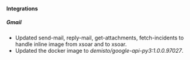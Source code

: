 
#### Integrations

##### Gmail

- Updated send-mail, reply-mail, get-attachments, fetch-incidents to handle inline image from xsoar and to xsoar.
- Updated the docker image to *demisto/google-api-py3:1.0.0.97027*.
